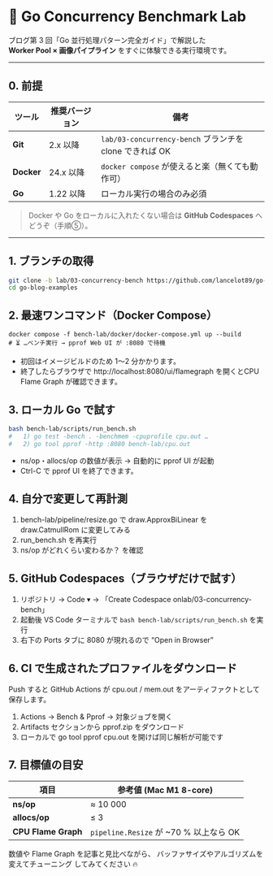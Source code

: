 # 🧪 Go Concurrency Benchmark Lab

ブログ第 3 回「Go 並行処理パターン完全ガイド」で解説した  
**Worker Pool × 画像パイプライン** をすぐに体験できる実行環境です。

---

## 0. 前提

| ツール | 推奨バージョン | 備考 |
|-------|---------------|------|
| **Git** | 2.x 以降 | `lab/03-concurrency-bench` ブランチを clone できれば OK |
| **Docker** | 24.x 以降 | `docker compose` が使えると楽（無くても動作可） |
| **Go** | 1.22 以降 | ローカル実行の場合のみ必須 |

> Docker や Go をローカルに入れたくない場合は **GitHub Codespaces** へどうぞ（手順⑤）。

---

## 1. ブランチの取得

```bash
git clone -b lab/03-concurrency-bench https://github.com/lancelot89/go-blog-examples.git
cd go-blog-examples
```

## 2. 最速ワンコマンド（Docker Compose）
```
docker compose -f bench-lab/docker/docker-compose.yml up --build
# ⏳ …ベンチ実行 → pprof Web UI が :8080 で待機
```
- 初回はイメージビルドのため 1〜2 分かかります。
- 終了したらブラウザで http://localhost:8080/ui/flamegraph を開くとCPU Flame Graph が確認できます。

## 3. ローカル Go で試す
```bash
bash bench-lab/scripts/run_bench.sh
#   1) go test -bench . -benchmem -cpuprofile cpu.out …
#   2) go tool pprof -http :8080 bench-lab/cpu.out
```
- ns/op・allocs/op の数値が表示 → 自動的に pprof UI が起動
- Ctrl-C で pprof UI を終了できます。

## 4. 自分で変更して再計測
1. bench-lab/pipeline/resize.go で draw.ApproxBiLinear を draw.CatmullRom に変更してみる
2. run_bench.sh を再実行
3. ns/op がどれくらい変わるか？ を確認

## 5. GitHub Codespaces（ブラウザだけで試す）
1. リポジトリ → Code ▾ → 「Create Codespace onlab/03-concurrency-bench」
2. 起動後 VS Code ターミナルで `bash bench-lab/scripts/run_bench.sh` を実行
3. 右下の Ports タブに 8080 が現れるので “Open in Browser”

## 6. CI で生成されたプロファイルをダウンロード
Push すると GitHub Actions が cpu.out / mem.out をアーティファクトとして保存します。
1. Actions → Bench & Pprof → 対象ジョブを開く
2. Artifacts セクションから pprof.zip をダウンロード
3. ローカルで go tool pprof cpu.out を開けば同じ解析が可能です

## 7. 目標値の目安
| 項目                  | 参考値 (Mac M1 8-core)                |
| ------------------- | ---------------------------------- |
| **ns/op**           | ≈ 10 000                           |
| **allocs/op**       | ≤ 3                                |
| **CPU Flame Graph** | `pipeline.Resize` が \~70 % 以上なら OK |

数値や Flame Graph を記事と見比べながら、
バッファサイズやアルゴリズムを変えてチューニング してみてください 🔥